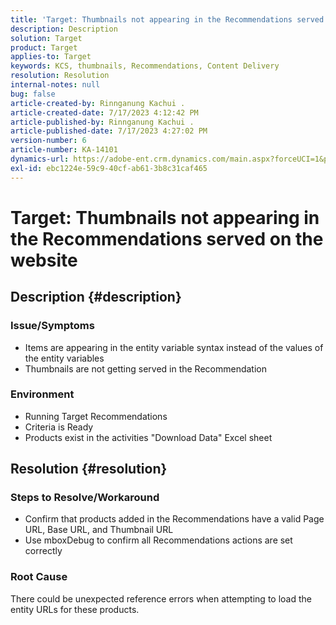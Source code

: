 ```yaml
---
title: 'Target: Thumbnails not appearing in the Recommendations served on the website'
description: Description
solution: Target
product: Target
applies-to: Target
keywords: KCS, thumbnails, Recommendations, Content Delivery
resolution: Resolution
internal-notes: null
bug: false
article-created-by: Rinnganung Kachui .
article-created-date: 7/17/2023 4:12:42 PM
article-published-by: Rinnganung Kachui .
article-published-date: 7/17/2023 4:27:02 PM
version-number: 6
article-number: KA-14101
dynamics-url: https://adobe-ent.crm.dynamics.com/main.aspx?forceUCI=1&pagetype=entityrecord&etn=knowledgearticle&id=80efc5c0-bc24-ee11-9cbe-6045bd006268
exl-id: ebc1224e-59c9-40cf-ab61-3b8c31caf465
---
```

# Target: Thumbnails not appearing in the Recommendations served on the website

## Description {#description}




### Issue/Symptoms



- Items are appearing in the entity variable syntax instead of the values of the entity variables
- Thumbnails are not getting served in the Recommendation




### Environment



- Running Target Recommendations
- Criteria is Ready
- Products exist in the activities "Download Data" Excel sheet



## Resolution {#resolution}




### Steps to Resolve/Workaround



- Confirm that products added in the Recommendations have a valid Page URL, Base URL, and Thumbnail URL
- Use mboxDebug to confirm all Recommendations actions are set correctly




### Root Cause



There could be unexpected reference errors when attempting to load the entity URLs for these products.
